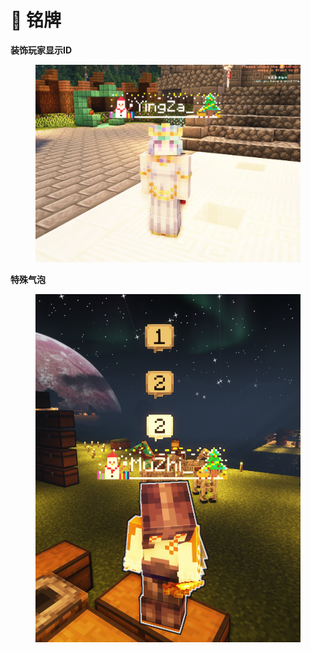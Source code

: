 # 🎏 铭牌

**装饰玩家显示ID**

<figure><img src="../../.gitbook/assets/铭牌[装饰ID展示].png" alt=""><figcaption></figcaption></figure>

**特殊气泡**

<figure><img src="../../.gitbook/assets/铭牌[特殊气泡展示].png" alt=""><figcaption></figcaption></figure>
